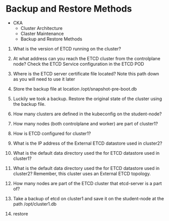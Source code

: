 # Backup and Restore Methods

 - CKA
    - Cluster Architecture
    - Claster Maintenance
    - Backup and Restore Methods

1. What is the version of ETCD running on the cluster?
2. At what address can you reach the ETCD cluster from the controlplane node? Check the ETCD Service configuration in the ETCD POD
3. Where is the ETCD server certificate file located? Note this path down as you will need to use it later
4. Store the backup file at location /opt/snapshot-pre-boot.db
5. Luckily we took a backup. Restore the original state of the cluster using the backup file.


1. How many clusters are defined in the kubeconfig on the student-node?
2. How many nodes (both controlplane and worker) are part of cluster1?
3. How is ETCD configured for cluster1?
4. What is the IP address of the External ETCD datastore used in cluster2?
5. What is the default data directory used the for ETCD datastore used in cluster1?
6. What is the default data directory used the for ETCD datastore used in cluster2? Remember, this cluster uses an External ETCD topology.
7. How many nodes are part of the ETCD cluster that etcd-server is a part of?
8. Take a backup of etcd on cluster1 and save it on the student-node at the path /opt/cluster1.db
9. restore 